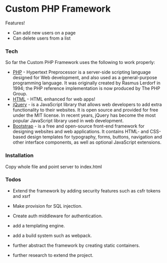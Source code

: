 # Custom PHP Framework

Features!

  - Can add new users on a page
  - Can delete users from a list

### Tech

So far the Custom PHP Framework uses the following to work properly:

* [PHP] - Hypertext Preprocessor is a server-side scripting language designed for Web development, and also used as a general-purpose programming language. It was originally created by Rasmus Lerdorf in 1994; the PHP reference implementation is now produced by The PHP Group.
* [HTML] - HTML enhanced for web apps!
* [jQuery] - is a JavaScript library that allows web developers to add extra functionality to their websites. It is open source and provided for free under the MIT license. In recent years, jQuery has become the most popular JavaScript library used in web development.
* [Bootstrap] - is a free and open-source front-end framework for designing websites and web applications. It contains HTML- and CSS-based design templates for typography, forms, buttons, navigation and other interface components, as well as optional JavaScript extensions.

### Installation

Copy whole file and point server to index.html

### Todos

 - Extend the framework by adding security features such as csfr tokens and xsrf
 - Make provision for SQL injection.
 - Create auth middleware for authentication.
 - add a templating engine.
 - add a build system such as webpack.
 - further abstract the framework by creating static containers.
 - further research to extend the project.

   [PHP]: <http://php.net/manual/en/tutorial.php>
   [HTML]: <https://developer.mozilla.org/kab/docs/Web/HTML>
   [jQuery]: <https://jquery.com/>
   [bootstrap]: <https://getbootstrap.com/>

